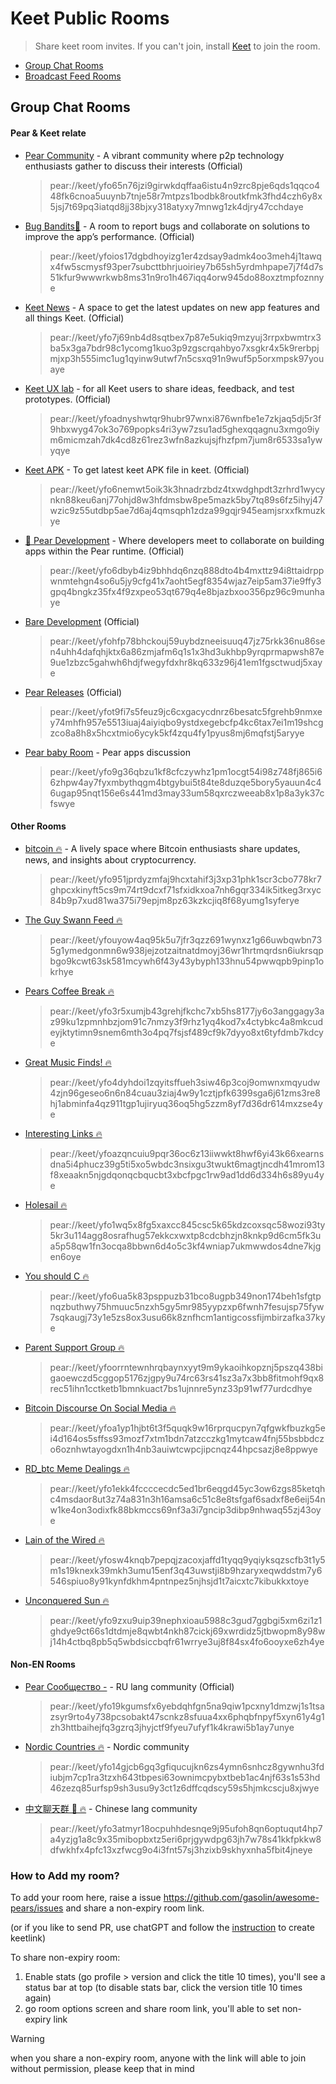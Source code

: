   # Keet Public Rooms

> Share keet room invites. If you can't join, install [Keet](https://keet.io) to join the room.

- [Group Chat Rooms](https://github.com/gasolin/awesome-pears/edit/main/keet_rooms.md#group-chat-rooms)
- [Broadcast Feed Rooms](https://github.com/gasolin/awesome-pears/edit/main/keet_rooms.md#broadcast-feed-rooms)

## Group Chat Rooms

#### Pear & Keet relate

- [Pear Community](https://gasolin.idv.tw/keetlink/#key=yfo65n76jzi9girwkdqffaa6istu4n9zrc8pje6qds1qqco448fk6cnoa5uuynb7tnje58r7mtpzs1bodbk8routkfmk3fhd4czh6y8x5jsj7t69pq3iatqd8jj38bjxy318atyxy7mnwg1zk4djry47cchdaye&title=Pear%20Community) - A vibrant community where p2p technology enthusiasts gather to discuss their interests (Official)
  > pear://keet/yfo65n76jzi9girwkdqffaa6istu4n9zrc8pje6qds1qqco448fk6cnoa5uuynb7tnje58r7mtpzs1bodbk8routkfmk3fhd4czh6y8x5jsj7t69pq3iatqd8jj38bjxy318atyxy7mnwg1zk4djry47cchdaye
- [Bug Bandits🐞](https://gasolin.idv.tw/keetlink/#key=yfoios17dgbdhoyizg1er4zdsay9admk4oo3meh4j1tawqx4fw5scmysf93per7subcttbhrjuoiriey7b65sh5yrdmhpape7j7f4d7s51kfur9wwwrkwb8ms31n9ro1h467iqq4orw945do88oxztmpfoznnye&title=Bug%20Bandits%F0%9F%90%9E) - A room to report bugs and collaborate on solutions to improve the app’s performance. (Official)
  > pear://keet/yfoios17dgbdhoyizg1er4zdsay9admk4oo3meh4j1tawqx4fw5scmysf93per7subcttbhrjuoiriey7b65sh5yrdmhpape7j7f4d7s51kfur9wwwrkwb8ms31n9ro1h467iqq4orw945do88oxztmpfoznnye
- [Keet News](https://gasolin.idv.tw/keetlink/#key=yfo7j69nb4d8sqtbex7p87e5ukiq9mzyuj3rrpxbwmtrx3ba5x3ga7bdr98c1ycomg1kuo3p9zgscrqahbyo7xsgkr4x5k9rerbpjmjxp3h555imc1ug1qyinw9utwf7n5csxq91n9wuf5p5orxmpsk97youaye&title=Keet%20News) - A space to get the latest updates on new app features and all things Keet. (Official)
  > pear://keet/yfo7j69nb4d8sqtbex7p87e5ukiq9mzyuj3rrpxbwmtrx3ba5x3ga7bdr98c1ycomg1kuo3p9zgscrqahbyo7xsgkr4x5k9rerbpjmjxp3h555imc1ug1qyinw9utwf7n5csxq91n9wuf5p5orxmpsk97youaye 
- [Keet UX lab](https://gasolin.idv.tw/keetlink/#key=yfoadnyshwtqr9hubr97wnxi876wnfbe1e7zkjaq5dj5r3f9hbxwyg47ok3o769popks4ri3yw7zsu1ad5ghexqqagnu3xmgo9iym6micmzah7dk4cd8z61rez3wfn8azkujsjfhzfpm7jum8r6533sa1ywyqye&title=Keet%20UX20lab) - for all Keet users to share ideas, feedback, and test prototypes. (Official)
  > pear://keet/yfoadnyshwtqr9hubr97wnxi876wnfbe1e7zkjaq5dj5r3f9hbxwyg47ok3o769popks4ri3yw7zsu1ad5ghexqqagnu3xmgo9iym6micmzah7dk4cd8z61rez3wfn8azkujsjfhzfpm7jum8r6533sa1ywyqye
- [Keet APK](https://gasolin.idv.tw/keetlink/#key=yfo6nemwt5oik3k3hnadrzbdz4txwdghpdt3zrhrd1wycynkn88keu6anj77ohjd8w3hfdmsbw8pe5mazk5by7tq89s6fz5ihyj47wzic9z55utdbp5ae7d6aj4qmsqph1zdza99gqjr945eamjsrxxfkmuzkye&title=Keet%20APK) - To get latest keet APK file in keet. (Official)
  > pear://keet/yfo6nemwt5oik3k3hnadrzbdz4txwdghpdt3zrhrd1wycynkn88keu6anj77ohjd8w3hfdmsbw8pe5mazk5by7tq89s6fz5ihyj47wzic9z55utdbp5ae7d6aj4qmsqph1zdza99gqjr945eamjsrxxfkmuzkye
- [🍐 Pear Development](https://gasolin.idv.tw/keetlink/#key=yfo6dbyb4iz9bhhdq6nzq888dto4b4mxttz94i8ttaidrppwnmtehgn4so6u5jy9cfg41x7aoht5egf8354wjaz7eip5am37ie9ffy3gpq4bngkz35fx4f9zxpeo53qt679q4e8bjazbxoo356pz96c9munhaye&title=%F0%9F%8D%90%20Pear%20Development) - Where developers meet to collaborate on building apps within the Pear runtime. (Official)
  > pear://keet/yfo6dbyb4iz9bhhdq6nzq888dto4b4mxttz94i8ttaidrppwnmtehgn4so6u5jy9cfg41x7aoht5egf8354wjaz7eip5am37ie9ffy3gpq4bngkz35fx4f9zxpeo53qt679q4e8bjazbxoo356pz96c9munhaye
- [Bare Development](https://gasolin.idv.tw/keetlink/#key=yfohfp78bhckouj59uybdzneeisuuq47jz75rkk36nu86sen4uhh4dafqhjktx6a86zmjafm6q1s1x3hd3ukhbp9yrqprmapwsh87e9ue1zbzc5gahwh6hdjfwegyfdxhr8kq633z96j41em1fgsctwudj5xaye&title=Bare%20Development) (Official)
  > pear://keet/yfohfp78bhckouj59uybdzneeisuuq47jz75rkk36nu86sen4uhh4dafqhjktx6a86zmjafm6q1s1x3hd3ukhbp9yrqprmapwsh87e9ue1zbzc5gahwh6hdjfwegyfdxhr8kq633z96j41em1fgsctwudj5xaye
- [Pear Releases](https://gasolin.idv.tw/keetlink/#key=yfot9fi7s5feuz9jc6cxgacycdnrz6besatc5fgrehb9nmxey74mhfh957e5513iuaj4aiyiqbo9ystdxegebcfp4kc6tax7ei1m19shcgzco8a8h8x5hcxtmio6ycyk5kf4zqu4fy1pyus8mj6mqfstj5aryye&title=Pear%20Releases)  (Official)
  > pear://keet/yfot9fi7s5feuz9jc6cxgacycdnrz6besatc5fgrehb9nmxey74mhfh957e5513iuaj4aiyiqbo9ystdxegebcfp4kc6tax7ei1m19shcgzco8a8h8x5hcxtmio6ycyk5kf4zqu4fy1pyus8mj6mqfstj5aryye
- [Pear baby Room](https://gasolin.idv.tw/keetlink/#key=yfot9fi7s5feuz9jc6cxgacycdnrz6besatc5fgrehb9nmxey74mhfh957e5513iuaj4aiyiqbo9ystdxegebcfp4kc6tax7ei1m19shcgzco8a8h8x5hcxtmio6ycyk5kf4zqu4fy1pyus8mj6mqfstj5aryye&title=Pear%20baby%20room) - Pear apps discussion
  > pear://keet/yfo9g36qbzu1kf8cfczywhz1pm1ocgt54i98z748fj865i66zhpw4ay7fyxmbythqgm4btgybui5t84te8duzqe5bory5yauun4c46ugap95nqt156e6s441md3may33um58qxrczweeab8x1p8a3yk37cfswye

#### Other Rooms

- [bitcoin 🔥](https://gasolin.idv.tw/keetlink/#key=yfo951jprdyzmfaj9hcxtahif3j3xp31phk1scr3cbo778kr7ghpcxkinyft5cs9m74rt9dcxf71sfxidkxoa7nh6gqr334ik5itkeg3rxyc84b9p7xud81wa375i79epjm8pz63kzkcjiq8f68yumg1syferye&title=%40bitcoin%20%F0%9F%94%A5) - A lively space where Bitcoin enthusiasts share updates, news, and insights about cryptocurrency.
  > pear://keet/yfo951jprdyzmfaj9hcxtahif3j3xp31phk1scr3cbo778kr7ghpcxkinyft5cs9m74rt9dcxf71sfxidkxoa7nh6gqr334ik5itkeg3rxyc84b9p7xud81wa375i79epjm8pz63kzkcjiq8f68yumg1syferye

- [The Guy Swann Feed 🔥](https://gasolin.idv.tw/keetlink/#key=yfouyow4aq95k5u7jfr3qzz691wynxz1g66uwbqwbn735g1ymedgonmn6w938jejzotzaitnatdmoyj36wr1hrtmqrdsn6iukrsqpbgo9kcwt63sk581mcywh6f43y43ybyph133hnu54pwwqpb9pinp1okrhye&title=%40The%20Guy%20Swann%20Feed%20%E2%9D%A4%EF%B8%8F)
  > pear://keet/yfouyow4aq95k5u7jfr3qzz691wynxz1g66uwbqwbn735g1ymedgonmn6w938jejzotzaitnatdmoyj36wr1hrtmqrdsn6iukrsqpbgo9kcwt63sk581mcywh6f43y43ybyph133hnu54pwwqpb9pinp1okrhye

- [Pears Coffee Break 🔥](https://gasolin.idv.tw/keetlink/#key=yfo3r5xumjb43grehjfkchc7xb5hs8177jy6o3anggagy3az99ku1zpmnhbzjom91c7nmzy3f9rhz1yq4kod7x4ctybkc4a8mkcudeyjktytimn9snem6mth3o4pq7fsjsf489cf9k7dyyo8xt6tyfdmb7kdcye&title=%40Pears%20Coffee%20Break%20%E2%9D%A4%EF%B8%8F)
  > pear://keet/yfo3r5xumjb43grehjfkchc7xb5hs8177jy6o3anggagy3az99ku1zpmnhbzjom91c7nmzy3f9rhz1yq4kod7x4ctybkc4a8mkcudeyjktytimn9snem6mth3o4pq7fsjsf489cf9k7dyyo8xt6tyfdmb7kdcye

- [Great Music Finds! 🔥](https://gasolin.idv.tw/keetlink/#key=yfo4dyhdoi1zqyitsffueh3siw46p3coj9omwnxmqyudw4zjn96geseo6n6n84cuau3ziaj4w9y1cztjpfk6399sga6j61zms3re8hj1abminfa4qz911tgp1ujiryuq36oq5hg5zzm8yf7d36dr614mxzse4ye&title=%40Great%20Music%20Finds!%20%E2%9D%A4%EF%B8%8F)
  > pear://keet/yfo4dyhdoi1zqyitsffueh3siw46p3coj9omwnxmqyudw4zjn96geseo6n6n84cuau3ziaj4w9y1cztjpfk6399sga6j61zms3re8hj1abminfa4qz911tgp1ujiryuq36oq5hg5zzm8yf7d36dr614mxzse4ye

- [Interesting Links 🔥](https://gasolin.idv.tw/keetlink/#key=yfoazqncuiu9pqr36oc6z13iiwwkt8hwf6yi43k66xearnsdna5i4phucz39g5ti5xo5wbdc3nsixgu3twukt6magtjncdh41mrom13f8xeaakn5njgdqonqcbqucbt3xbcfpgc1rw9ad1dd6d334h6s89yu4ye&title=%40Interesting%20Links%20%E2%9D%A4%EF%B8%8F)
  > pear://keet/yfoazqncuiu9pqr36oc6z13iiwwkt8hwf6yi43k66xearnsdna5i4phucz39g5ti5xo5wbdc3nsixgu3twukt6magtjncdh41mrom13f8xeaakn5njgdqonqcbqucbt3xbcfpgc1rw9ad1dd6d334h6s89yu4ye

- [Holesail 🔥](https://gasolin.idv.tw/keetlink/#key=yfo1wq5x8fg5xaxcc845csc5k65kdzcoxsqc58wozi93ty5kr3u114agg8osrafhug57ekkcxwxtp8cdcbhzjn8knkp9d6cm5fk3ua5p58qw1fn3ocqa8bbwn6d4o5c3kf4wniap7ukmwwdos4dne7kjgen6oye&title=%40Holesail%20%E2%9D%A4%EF%B8%8F)
  > pear://keet/yfo1wq5x8fg5xaxcc845csc5k65kdzcoxsqc58wozi93ty5kr3u114agg8osrafhug57ekkcxwxtp8cdcbhzjn8knkp9d6cm5fk3ua5p58qw1fn3ocqa8bbwn6d4o5c3kf4wniap7ukmwwdos4dne7kjgen6oye

- [You should C 🔥](https://gasolin.idv.tw/keetlink/#key=yfo6ua5k83psppuzb31bco8ugpb349non174beh1sfgtpnqzbuthwy75hmuuc5nzxh5gy5mr985yypzxp6fwnh7fesujsp75fyw7sqkaugj73y1e5zs8ox3usu66k8znfhcm1antigcossfijmbirzafka37kye&title=%40You%20should%20C%20%E2%9D%A4%EF%B8%8F)
  > pear://keet/yfo6ua5k83psppuzb31bco8ugpb349non174beh1sfgtpnqzbuthwy75hmuuc5nzxh5gy5mr985yypzxp6fwnh7fesujsp75fyw7sqkaugj73y1e5zs8ox3usu66k8znfhcm1antigcossfijmbirzafka37kye

- [Parent Support Group 🔥](https://gasolin.idv.tw/keetlink/#key=yfoorrntewnhrqbaynxyyt9m9ykaoihkopznj5pszq438bigaoewczd5cggop5176zjgpy9u74rc63rs41sz3a7x3bb8fitmohf9qx8rec51ihn1cctketb1bmnkuact7bs1ujnnre5ynz33p91wf77urdcdhye&title=%40Parent%20Support%20Group%20%E2%9D%A4%EF%B8%8F)
  > pear://keet/yfoorrntewnhrqbaynxyyt9m9ykaoihkopznj5pszq438bigaoewczd5cggop5176zjgpy9u74rc63rs41sz3a7x3bb8fitmohf9qx8rec51ihn1cctketb1bmnkuact7bs1ujnnre5ynz33p91wf77urdcdhye

- [Bitcoin Discourse On Social Media 🔥](https://gasolin.idv.tw/keetlink/#key=yfoa1yp1hjbt6t3f5quqk9w16rprqucpyn7qfgwkfbuzkg5ei4d164os5sffss93mozf7xtm1bdn7atzcczkg1mytcaw4fnj55bsbbdczo6oznhwtayogdxn1h4nb3auiwtcwpcjipcnqz44hpcsazj8e8ppwye&title=%40Bitcoin%20Discourse%20On%20Social%20Media%20%E2%9D%A4%EF%B8%8F)
  > pear://keet/yfoa1yp1hjbt6t3f5quqk9w16rprqucpyn7qfgwkfbuzkg5ei4d164os5sffss93mozf7xtm1bdn7atzcczkg1mytcaw4fnj55bsbbdczo6oznhwtayogdxn1h4nb3auiwtcwpcjipcnqz44hpcsazj8e8ppwye

- [RD_btc Meme Dealings 🔥](https://gasolin.idv.tw/keetlink/#key=yfo1ekk4fccccecdc5ed1br6eqgd45yc3ow6zgs85ketqhc4msdaor8ut3z74a831n3h16amsa6c51c8e8tsfgaf6sadxf8e6eij54nw1ke4on3odixfk88bkmccs69nf3a3i7gncip3dibp9nhwaq55zj43oye&title=%40RD_btc%20Meme%20Dealings%20%E2%9D%A4%EF%B8%8F)
  > pear://keet/yfo1ekk4fccccecdc5ed1br6eqgd45yc3ow6zgs85ketqhc4msdaor8ut3z74a831n3h16amsa6c51c8e8tsfgaf6sadxf8e6eij54nw1ke4on3odixfk88bkmccs69nf3a3i7gncip3dibp9nhwaq55zj43oye

- [Lain of the Wired 🔥](https://gasolin.idv.tw/keetlink/#key=yfosw4knqb7pepqjzacoxjaffd1tyqq9yqiyksqzscfb3t1y5m1s19knexk39mkh3umu15enf3q43uwstji8b9hzaryxeqwddstm7y6546spiuo8y91kynfdkhm4pntnpez5njhsjd1t7aicxtc7kibukkxtoye&title=%40Lain%20of%20the%20Wired%20%E2%9D%A4%EF%B8%8F)
  > pear://keet/yfosw4knqb7pepqjzacoxjaffd1tyqq9yqiyksqzscfb3t1y5m1s19knexk39mkh3umu15enf3q43uwstji8b9hzaryxeqwddstm7y6546spiuo8y91kynfdkhm4pntnpez5njhsjd1t7aicxtc7kibukkxtoye

- [Unconquered Sun 🔥](https://gasolin.idv.tw/keetlink/#key=yfo9zxu9uip39nephxioau5988c3gud7ggbgi5xm6zi1z1ghdye9ct66s1dtdmje8qwbt4nkh87cickj69xwrdidz5jtbwopm8y98wj14h4ctbq8pb5q5wbdsiccbqfr61wrrye3uj8f84sx4fo6ooyxe6zh4ye&title=%40Unconquered%20Sun%20%E2%9D%A4%EF%B8%8F)
  > pear://keet/yfo9zxu9uip39nephxioau5988c3gud7ggbgi5xm6zi1z1ghdye9ct66s1dtdmje8qwbt4nkh87cickj69xwrdidz5jtbwopm8y98wj14h4ctbq8pb5q5wbdsiccbqfr61wrrye3uj8f84sx4fo6ooyxe6zh4ye

#### Non-EN Rooms

- [Pear Сообщество -](https://gasolin.idv.tw/keetlink/#key=yfo19kgumsfx6yebdqhfgn5na9qiw1pcxny1dmzwj1s1tsazsyr9rto4y738pcsobakt47scnkz8sfuua4xx6phqbfnpyf5xyn61y4g1zh3httbaihejfq3gzrq3jhyjctf9fyeu7ufyf1k4krawi5b1ay7unye&title=Pear%20%D0%A1%D0%BE%D0%BE%D0%B1%D1%89%D0%B5%D1%81%D1%82%D0%B2%D0%BE) - RU lang community (Official)
  > pear://keet/yfo19kgumsfx6yebdqhfgn5na9qiw1pcxny1dmzwj1s1tsazsyr9rto4y738pcsobakt47scnkz8sfuua4xx6phqbfnpyf5xyn61y4g1zh3httbaihejfq3gzrq3jhyjctf9fyeu7ufyf1k4krawi5b1ay7unye

- [Nordic Countries 🔥](https://gasolin.idv.tw/keetlink/#key=yfo14gjcb6gq3gfiqucujkn6zs4ymn6snhcz8gywnhu3fdiubjm7cp1ra3tzxh643tbpesi63ownimcpybxtbeb1ac4njf63s1s53hd46zezq85urfsp9sh3usu9y3ct1z6dffcqdscy59s5hjmkcscju8xjwye&title=%40Nordic%20Countries%20%E2%9D%A4%EF%B8%8F) - Nordic community
  > pear://keet/yfo14gjcb6gq3gfiqucujkn6zs4ymn6snhcz8gywnhu3fdiubjm7cp1ra3tzxh643tbpesi63ownimcpybxtbeb1ac4njf63s1s53hd46zezq85urfsp9sh3usu9y3ct1z6dffcqdscy59s5hjmkcscju8xjwye

- [中文聊天群 🧧 🔥](https://gasolin.idv.tw/keetlink/#key=yfo3atmyr18ocpuhhdesnqe9j95ufoh8qn6optuqut4hp7a4yzjg1a8c9x35mibopbxtz5eri6prjgywdpg63jh7w78s41kkfpkkw8dfwkhfx4pfc13xzfwcg9o4i3fnt57sj3hzixb9skhyxnha5fbit4jneye&title=%40%E4%B8%AD%E6%96%87%E8%81%8A%E5%A4%A9%E7%BE%A4%20%F0%9F%A4%A7%20%E2%9D%A4%EF%B8%8F) - Chinese lang community
  > pear://keet/yfo3atmyr18ocpuhhdesnqe9j95ufoh8qn6optuqut4hp7a4yzjg1a8c9x35mibopbxtz5eri6prjgywdpg63jh7w78s41kkfpkkw8dfwkhfx4pfc13xzfwcg9o4i3fnt57sj3hzixb9skhyxnha5fbit4jneye

### How to Add my room?

To add your room here, raise a issue https://github.com/gasolin/awesome-pears/issues and share a non-expiry room link.

(or if you like to send PR, use chatGPT and follow the [instruction](https://github.com/gasolin/keetlink/blob/main/README.md#how-i-turn-my-invite-link-to-a-web-link) to create keetlink)

To share non-expiry room:

1. Enable stats (go profile > version and click the title 10 times), you'll see a status bar at top (to disable stats bar, click the version title 10 times again)
2. go room options screen and share room link, you'll able to set non-expiry link

> [!WARNING]
> when you share a non-expiry room, anyone with the link will able to join without permission, please keep that in mind
